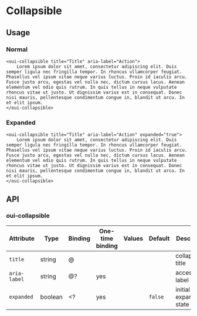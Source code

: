 # Collapsible

<component-status cx-design="complete" ux="rc"></component-status>

## Usage

### Normal

```html:preview
<oui-collapsible title="Title" aria-label="Action">
    Lorem ipsum dolor sit amet, consectetur adipiscing elit. Duis semper ligula nec fringilla tempor. In rhoncus ullamcorper feugiat. Phasellus vel ipsum vitae neque varius luctus. Proin id iaculis arcu. Fusce justo arcu, egestas vel nulla nec, dictum cursus lacus. Aenean elementum vel odio quis rutrum. In quis tellus in neque vulputate rhoncus vitae ut justo. Ut dignissim varius est in consequat. Donec nisi mauris, pellentesque condimentum congue in, blandit ut arcu. In et elit ipsum.
</oui-collapsible>
```

### Expanded

```html:preview
<oui-collapsible title="Title" aria-label="Action" expanded="true">
    Lorem ipsum dolor sit amet, consectetur adipiscing elit. Duis semper ligula nec fringilla tempor. In rhoncus ullamcorper feugiat. Phasellus vel ipsum vitae neque varius luctus. Proin id iaculis arcu. Fusce justo arcu, egestas vel nulla nec, dictum cursus lacus. Aenean elementum vel odio quis rutrum. In quis tellus in neque vulputate rhoncus vitae ut justo. Ut dignissim varius est in consequat. Donec nisi mauris, pellentesque condimentum congue in, blandit ut arcu. In et elit ipsum.
</oui-collapsible>
```

## API

### oui-collapsible

| Attribute     | Type      | Binding | One-time binding | Values | Default   | Description
| ----          | ----      | ----    | ----             | ----   | ----      | ----
| `title`       | string    | @       |                  |        |           | collapsible title
| `aria-label`  | string    | @?      | yes              |        |           | accessibility label
| `expanded`    | boolean   | <?      | yes              |        | `false`   | initial expanded state
